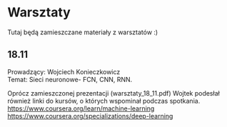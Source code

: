 # Warsztaty
Tutaj będą zamieszczane materiały z warsztatów :)

## 18.11
Prowadzący: Wojciech Konieczkowicz  
Temat: Sieci neuronowe- FCN, CNN, RNN.  

Oprócz zamieszczonej prezentacji (warsztaty_18_11.pdf) Wojtek podesłał również linki do kursów, o których wspominał podczas spotkania.
https://www.coursera.org/learn/machine-learning  
https://www.coursera.org/specializations/deep-learning  